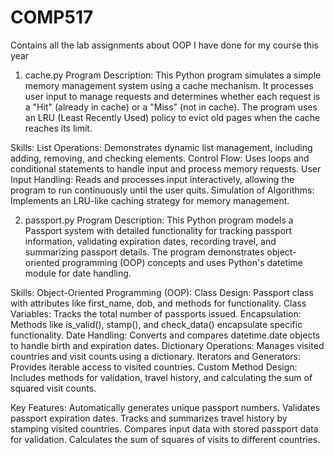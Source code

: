 # COMP517
Contains all the lab assignments about OOP I have done for my course this year

1. cache.py
Program Description:
This Python program simulates a simple memory management system using a cache mechanism. It processes user input to manage requests and determines whether each request is a "Hit" (already in cache) or a "Miss" (not in cache). The program uses an LRU (Least Recently Used) policy to evict old pages when the cache reaches its limit.

Skills:
List Operations: Demonstrates dynamic list management, including adding, removing, and checking elements.
Control Flow: Uses loops and conditional statements to handle input and process memory requests.
User Input Handling: Reads and processes input interactively, allowing the program to run continuously until the user quits.
Simulation of Algorithms: Implements an LRU-like caching strategy for memory management.

2. passport.py
Program Description:
This Python program models a Passport system with detailed functionality for tracking passport information, validating expiration dates, recording travel, and summarizing passport details. The program demonstrates object-oriented programming (OOP) concepts and uses Python's datetime module for date handling.

Skills:
Object-Oriented Programming (OOP):
Class Design: Passport class with attributes like first_name, dob, and methods for functionality.
Class Variables: Tracks the total number of passports issued.
Encapsulation: Methods like is_valid(), stamp(), and check_data() encapsulate specific functionality.
Date Handling: Converts and compares datetime.date objects to handle birth and expiration dates.
Dictionary Operations: Manages visited countries and visit counts using a dictionary.
Iterators and Generators: Provides iterable access to visited countries.
Custom Method Design: Includes methods for validation, travel history, and calculating the sum of squared visit counts.

Key Features:
Automatically generates unique passport numbers.
Validates passport expiration dates.
Tracks and summarizes travel history by stamping visited countries.
Compares input data with stored passport data for validation.
Calculates the sum of squares of visits to different countries.
